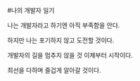 #나의 개발자 일기

나는 개발자라고 하기엔 아직 부족함을 안다.

하지만 나는 포기하지 않고 도전할 것이다.

개발자의 길을 멈추지 않을 것 이제부터 시작이다.

최선을 다하며 즐겁게 알아갈 것이다.
